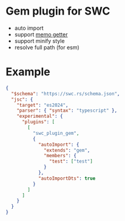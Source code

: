 # Gem plugin for SWC

- auto import
- support [memo getter](https://github.com/tc39/proposal-decorators/issues/509#issuecomment-2226967170)
- support minify style
- resolve full path (for esm)

# Example

```json
{
  "$schema": "https://swc.rs/schema.json",
  "jsc": {
    "target": "es2024",
    "parser": { "syntax": "typescript" },
    "experimental": {
      "plugins": [
        [
          "swc_plugin_gem",
          {
            "autoImport": {
              "extends": "gem",
              "members": {
                "test": ["test"]
              }
            },
            "autoImportDts": true
          }
        ]
      ]
    }
  }
}
```
